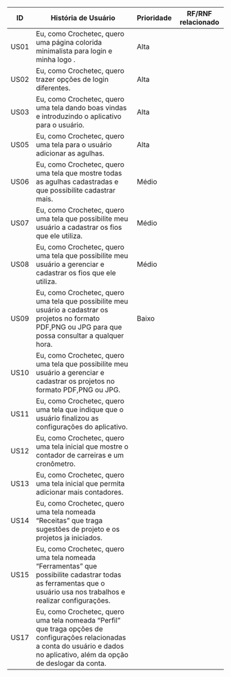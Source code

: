 | ID | História de Usuário | Prioridade | RF/RNF relacionado |
|----|---------------------|------------|--------------------|
|US01| Eu, como Crochetec, quero uma página colorida minimalista para login e minha logo .|Alta|
|US02| Eu, como Crochetec, quero trazer opções de login diferentes.|Alta|
|US03| Eu, como Crochetec, quero uma tela dando boas vindas e introduzindo o aplicativo para o usuário. |Alta |
|US05| Eu, como Crochetec, quero uma tela para o usuário adicionar as agulhas. |Alta|
|US06| Eu, como Crochetec, quero uma tela que mostre todas as agulhas cadastradas e que possibilite cadastrar mais. |Médio|
|US07| Eu, como Crochetec, quero uma tela que possibilite meu usuário a cadastrar os fios que ele utiliza. |Médio|
|US08| Eu, como Crochetec, quero uma tela que possibilite meu usuário a gerenciar e cadastrar os fios que ele utiliza. |Médio|
|US09| Eu, como Crochetec, quero uma tela que possibilite meu usuário a cadastrar os projetos no formato PDF,PNG ou JPG para que possa consultar a qualquer hora. |Baixo|
|US10| Eu, como Crochetec, quero uma tela que possibilite meu usuário a gerenciar e cadastrar os projetos no formato PDF,PNG ou JPG. |
|US11| Eu, como Crochetec, quero uma tela que indique que o usuário finalizou as configurações do aplicativo. |
|US12| Eu, como Crochetec, quero uma tela inicial que mostre o contador de carreiras e um cronômetro. |
|US13| Eu, como Crochetec, quero uma tela inicial que permita adicionar mais contadores. |
|US14|  Eu, como Crochetec, quero uma tela nomeada “Receitas” que traga  sugestões de projeto e os projetos ja iniciados. |
|US15| Eu, como Crochetec, quero uma tela nomeada “Ferramentas” que possibilite cadastrar todas as ferramentas que o usuário usa nos trabalhos e realizar configurações. |
|US17| Eu, como Crochetec, quero uma tela nomeada “Perfil” que traga opções de configurações relacionadas a conta do usuário e dados no aplicativo, além da opção de deslogar da conta. |
